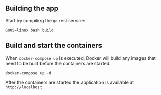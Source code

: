 ## Building the app
Start by compiling the `go` rest service:
```
GOOS=linux bash build
```
## Build and start the containers
When `docker-compose up` is executed, Docker will build any images that need to be built
before the containers are started.
```
docker-compose up -d
```
After the containers are started the application is available at `http://localhost`